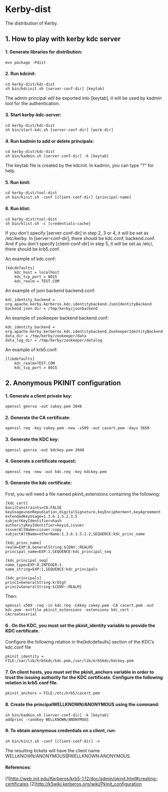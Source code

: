 <!--
  Licensed to the Apache Software Foundation (ASF) under one
  or more contributor license agreements.  See the NOTICE file
  distributed with this work for additional information
  regarding copyright ownership.  The ASF licenses this file
  to you under the Apache License, Version 2.0 (the
  "License"); you may not use this file except in compliance
  with the License.  You may obtain a copy of the License at

  http://www.apache.org/licenses/LICENSE-2.0

  Unless required by applicable law or agreed to in writing,
  software distributed under the License is distributed on an
  "AS IS" BASIS, WITHOUT WARRANTIES OR CONDITIONS OF ANY
  KIND, either express or implied.  See the License for the
  specific language governing permissions and limitations
  under the License.
-->

Kerby-dist
============

The distribution of Kerby.

## 1. How to play with kerby kdc server

#### 1. Generate libraries for distribution:
```
mvn package -Pdist
```

#### 2. Run kdcinit:
```
cd kerby-dist/kdc-dist
sh bin/kdcinit.sh [server-conf-dir] [keytab]
```
The admin principal will be exported into [keytab], it will be used by kadmin tool for the authentication. 

#### 3. Start kerby-kdc-server:
```
cd kerby-dist/kdc-dist
sh bin/start-kdc.sh [server-conf-dir] [work-dir]
```

#### 4. Run kadmin to add or delete principals:
```
cd kerby-dist/kdc-dist
sh bin/kadmin.sh [server-conf-dir] -k [keytab]
```
  The keytab file is created by the kdcinit.
  In kadmin, you can type "?" for help.

#### 5. Run kinit:
```
cd kerby-dist/tool-dist
sh bin/kinit.sh -conf [client-conf-dir] [principal-name]
```

#### 6. Run klist:
```
cd kerby-dist/tool-dist
sh bin/klist.sh -c [credentials-cache]
```

  If you don't specify [server-conf-dir] in step 2, 3 or 4, it will be set as /etc/kerby. In [server-conf-dir], there should be kdc.conf, backend.conf. 
  And if you don't specify [client-conf-dir] in step 5, it will be set as /etc/, there should be krb5.conf.

An example of kdc.conf:
```
[kdcdefaults]
    kdc_host = localhost
    kdc_tcp_port = 8015
    kdc_realm = TEST.COM
```
An example of json backend backend.conf:
```
kdc_identity_backend = org.apache.kerby.kerberos.kdc.identitybackend.JsonIdentityBackend
backend.json.dir = /tmp/kerby/jsonbackend
```
An example of zookeeper backend backend.conf:
```
kdc_identity_backend = org.apache.kerby.kerberos.kdc.identitybackend.ZookeeperIdentityBackend
data_dir = /tmp/kerby/zookeeper/data
data_log_dir = /tmp/kerby/zookeeper/datalog
```
An example of krb5.conf:
```
[libdefaults]
    kdc_realm=TEST.COM
    kdc_tcp_port = 8015
```

## 2. Anonymous PKINIT configuration
#### 1. Generate a client private key:
```
openssl genrsa -out cakey.pem 2048
```

#### 2. Generate the CA certificate:
```
openssl req -key cakey.pem -new -x509 -out cacert.pem -days 3650
```

#### 3. Generate the KDC key:
```
openssl genrsa -out kdckey.pem 2048
```

#### 4. Generate a certificate request:
```
openssl req -new -out kdc.req -key kdckey.pem
```

#### 5. Generate the kdc certificate:
First, you will need a file named pkinit_extensions containing the following:
```
[kdc_cert]
basicConstraints=CA:FALSE
keyUsage=nonRepudiation,digitalSignature,keyEncipherment,keyAgreement
extendedKeyUsage=1.3.6.1.5.2.3.5
subjectKeyIdentifier=hash
authorityKeyIdentifier=keyid,issuer
issuerAltName=issuer:copy
subjectAltName=otherName:1.3.6.1.5.2.2;SEQUENCE:kdc_princ_name

[kdc_princ_name]
realm=EXP:0,GeneralString:${ENV::REALM}
principal_name=EXP:1,SEQUENCE:kdc_principal_seq

[kdc_principal_seq]
name_type=EXP:0,INTEGER:1
name_string=EXP:1,SEQUENCE:kdc_principals

[kdc_principals]
princ1=GeneralString:krbtgt
princ2=GeneralString:${ENV::REALM}
```
Then:
```
openssl x509 -req -in kdc.req -CAkey cakey.pem -CA cacert.pem -out kdc.pem -extfile pkinit_extensions -extensions kdc_cert -CAcreateserial
```

#### 6 . On the KDC, you must set the pkinit_identity variable to provide the KDC certificate.
Configure the following relation in the[kdcdefaults] section of the KDC’s kdc.conf file
```
pkinit_identity = FILE:/var/lib/krb5kdc/kdc.pem,/var/lib/krb5kdc/kdckey.pem
```

#### 7. On client hosts, you must set the pkinit_anchors variable in order to trust the issuing authority for the KDC certificate. Configure the following relation in krb5.conf file.
```
pkinit_anchors = FILE:/etc/krb5/cacert.pem
```

#### 8. Create the principalWELLKNOWN/ANONYMOUS using the command:
```
sh bin/kadmin.sh [server-conf-dir] -k [keytab]
addprinc -randkey WELLKNOWN/ANONYMOUS
```

#### 9. To obtain anonymous credentials on a client, run:
```
sh bin/kinit.sh -conf [client-conf-dir] -n
```
The resulting tickets will have the client name WELLKNOWN/ANONYMOUS@WELLKNOWN:ANONYMOUS.

#### References: 
[1]http://web.mit.edu/Kerberos/krb5-1.12/doc/admin/pkinit.html#creating-certificates
[2]http://k5wiki.kerberos.org/wiki/Pkinit_configuration


